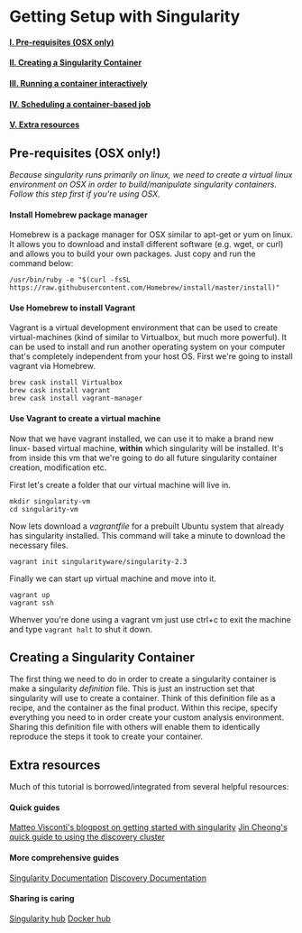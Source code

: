 # Getting Setup with Singularity

#### [I. Pre-requisites (OSX only)](#prereqs)
#### [II. Creating a Singularity Container](#creation)
#### [III. Running a container interactively](#interactive)
#### [IV. Scheduling a container-based job](#scheduling)
#### [V. Extra resources](#resources)


## <a name="prereqs"></a> Pre-requisites (OSX only!)
*Because singularity runs primarily on linux, we need to create a virtual linux environment on OSX in order to build/manipulate singularity containers. Follow this step first if you're using OSX.*

#### Install Homebrew package manager

Homebrew is a package manager for OSX similar to apt-get or yum on linux. It allows you to download and install different software (e.g. wget, or curl) and allows you to build your own packages. Just copy and run the command below:
```
/usr/bin/ruby -e "$(curl -fsSL https://raw.githubusercontent.com/Homebrew/install/master/install)"
```

#### Use Homebrew to install Vagrant
Vagrant is a virtual development environment that can be used to create virtual-machines (kind of similar to Virtualbox, but much more powerful). It can be used to install and run another operating system on your computer that's completely independent from your host OS. First we're going to install vagrant via Homebrew.
```
brew cask install Virtualbox
brew cask install vagrant
brew cask install vagrant-manager
```

#### Use Vagrant to create a virtual machine
Now that we have vagrant installed, we can use it to make a brand new linux- based virtual machine, **within** which singularity will be installed. It's from inside this vm that we're going to do all future singularity container creation, modification etc.

First let's create a folder that our virtual machine will live in.
```
mkdir singularity-vm
cd singularity-vm
```
Now lets download a *vagrantfile* for a prebuilt Ubuntu system that already has singularity installed. This command will take a minute to download the necessary files.
```
vagrant init singularityware/singularity-2.3
```
Finally we can start up virtual machine and move into it.
```
vagrant up
vagrant ssh
```
Whenver you're done using a vagrant vm just use ctrl+c to exit the machine and type `vagrant halt` to shut it down.

## <a name="creation"></a>Creating a Singularity Container
The first thing we need to do in order to create a singularity container is make a singularity *definition* file. This is just an instruction set that singularity will use to create a container. Think of this definition file as a recipe, and the container as the final product. Within this recipe, specify everything you need to in order create your custom analysis environment. Sharing this definition file with others will enable them to identically reproduce the steps it took to create your container.  

## <a name="resources"></a>Extra resources
Much of this tutorial is borrowed/integrated from several helpful resources:

#### Quick guides
[Matteo Visconti's blogpost on getting started with singularity](http://mvdoc.me/2017/using-singularity-to-make-analyses-reproducible.html)
[Jin Cheong's quick guide to using the discovery cluster](http://jinhyuncheong.com/jekyll/update/2016/07/24/How-to-use-the-Discovery-cluster.html)

#### More comprehensive guides
[Singularity Documentation](http://singularity.lbl.gov/quickstart)
[Discovery Documentation](http://techdoc.dartmouth.edu/discovery/)

#### Sharing is caring
[Singularity hub](https://singularity-hub.org/)
[Docker hub](https://hub.docker.com/)
